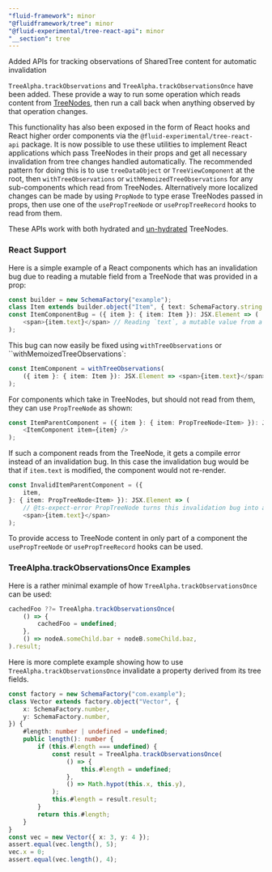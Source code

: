 ```yaml
---
"fluid-framework": minor
"@fluidframework/tree": minor
"@fluid-experimental/tree-react-api": minor
"__section": tree
---
```

Added APIs for tracking observations of SharedTree content for automatic invalidation

`TreeAlpha.trackObservations` and `TreeAlpha.trackObservationsOnce` have been added.
These provide a way to run some operation which reads content from [TreeNodes](https://fluidframework.com/docs/api/tree/treenode-class), then run a call back when anything observed by that operation changes.

This functionality has also been exposed in the form of React hooks and React higher order components via the `@fluid-experimental/tree-react-api` package.
It is now possible to use these utilities to implement React applications which pass TreeNodes in their props and get all necessary invalidation from tree changes handled automatically.
The recommended pattern for doing this is to use `treeDataObject` or `TreeViewComponent` at the root, then `withTreeObservations` or `withMemoizedTreeObservations` for any sub-components which read from TreeNodes.
Alternatively more localized changes can be made by using `PropNode` to type erase TreeNodes passed in props, then use one of the `usePropTreeNode` or `usePropTreeRecord` hooks to read from them.

These APIs work with both hydrated and [un-hydrated](https://fluidframework.com/docs/api/tree/unhydrated-typealias) TreeNodes.

### React Support

Here is a simple example of a React components which has an invalidation bug due to reading a mutable field from a TreeNode that was provided in a prop:

```typescript
const builder = new SchemaFactory("example");
class Item extends builder.object("Item", { text: SchemaFactory.string }) {}
const ItemComponentBug = ({ item }: { item: Item }): JSX.Element => (
	<span>{item.text}</span> // Reading `text`, a mutable value from a React prop, causes an invalidation bug.
);
```

This bug can now easily be fixed using `withTreeObservations` or ``withMemoizedTreeObservations`:

```typescript
const ItemComponent = withTreeObservations(
	({ item }: { item: Item }): JSX.Element => <span>{item.text}</span>,
);
```

For components which take in TreeNodes, but should not read from them, they can use `PropTreeNode` as shown:

```typescript
const ItemParentComponent = ({ item }: { item: PropTreeNode<Item> }): JSX.Element => (
	<ItemComponent item={item} />
);
```

If such a component reads from the TreeNode, it gets a compile error instead of an invalidation bug.
In this case the invalidation bug would be that if `item.text` is modified, the component would not re-render.

```typescript
const InvalidItemParentComponent = ({
	item,
}: { item: PropTreeNode<Item> }): JSX.Element => (
	// @ts-expect-error PropTreeNode turns this invalidation bug into a compile error
	<span>{item.text}</span>
);
```

To provide access to TreeNode content in only part of a component the `usePropTreeNode` or `usePropTreeRecord` hooks can be used.


### TreeAlpha.trackObservationsOnce Examples

Here is a rather minimal example of how `TreeAlpha.trackObservationsOnce` can be used:

```typescript
cachedFoo ??= TreeAlpha.trackObservationsOnce(
	() => {
		cachedFoo = undefined;
	},
	() => nodeA.someChild.bar + nodeB.someChild.baz,
).result;
```

Here is more complete example showing how to use `TreeAlpha.trackObservationsOnce` invalidate a property derived from its tree fields.

```typescript
const factory = new SchemaFactory("com.example");
class Vector extends factory.object("Vector", {
	x: SchemaFactory.number,
	y: SchemaFactory.number,
}) {
	#length: number | undefined = undefined;
	public length(): number {
		if (this.#length === undefined) {
			const result = TreeAlpha.trackObservationsOnce(
				() => {
					this.#length = undefined;
				},
				() => Math.hypot(this.x, this.y),
			);
			this.#length = result.result;
		}
		return this.#length;
	}
}
const vec = new Vector({ x: 3, y: 4 });
assert.equal(vec.length(), 5);
vec.x = 0;
assert.equal(vec.length(), 4);
```
